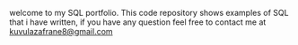 
welcome to my SQL portfolio. This code repository shows examples of SQL that i have written, if you have any question feel free to contact me at kuvulazafrane8@gmail.com
